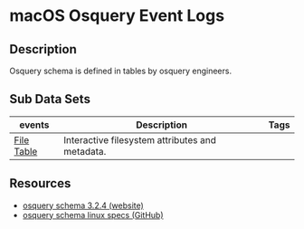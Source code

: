 # macOS Osquery Event Logs

## Description
Osquery schema is defined in tables by osquery engineers.

## Sub Data Sets
|events|Description|Tags|
|---|---|---|
|[File Table](events/file.md)|Interactive filesystem attributes and metadata.||

## Resources
* [osquery schema 3.2.4 (website)](https://osquery.io/schema/3.2.4)
* [osquery schema linux specs (GitHub)](https://github.com/facebook/osquery/tree/master/specs/darwin)